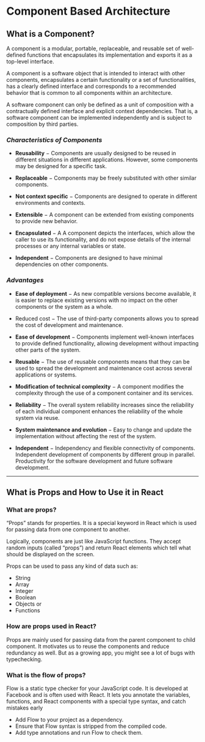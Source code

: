# Component Based Architecture

## What is a Component?

A component is a modular, portable, replaceable, and reusable set of well-defined functions that encapsulates its implementation and exports it as a top-level interface.

 A component is a software object that is intended to interact with other components, encapsulates a certain functionality or a set of functionalities, has a clearly defined interface and corresponds to a recommended behavior that is common to all components within an architecture.

 A software component can only be defined as a unit of composition with a contractually defined interface and explicit context dependencies. That is, a software component can be implemented independently and is subject to composition by third parties.

### *Characteristics of Components*

- **Reusability** − Components are usually designed to be reused in different situations in different applications. However, some components may be designed for a specific task.

- **Replaceable** − Components may be freely substituted with other similar components.

- **Not context specific** − Components are designed to operate in different environments and contexts.

- **Extensible** − A component can be extended from existing components to provide new behavior.

- **Encapsulated** − A A component depicts the interfaces, which allow the caller to use its functionality, and do not expose details of the internal processes or any internal variables or state.

- **Independent** − Components are designed to have minimal dependencies on other components.

### *Advantages*

- **Ease of deployment** − As new compatible versions become available, it is easier to replace existing versions with no impact on the other components or the system as a whole.

- Reduced cost − The use of third-party components allows you to spread the cost of development and maintenance.

- **Ease of development** − Components implement well-known interfaces to provide defined functionality, allowing development without impacting other parts of the system.

- **Reusable** − The use of reusable components means that they can be used to spread the development and maintenance cost across several applications or systems.

- **Modification of technical complexity** − A component modifies the complexity through the use of a component container and its services.

- **Reliability** − The overall system reliability increases since the reliability of each individual component enhances the reliability of the whole system via reuse.

- **System maintenance and evolution** − Easy to change and update the implementation without affecting the rest of the system.

- **Independent** − Independency and flexible connectivity of components. Independent development of components by different group in parallel. Productivity for the software development and future software development.

---

## What is Props and How to Use it in React

### What are props?

“Props” stands for properties. It is a special keyword in React which is used for passing data from one component to another.

Logically, components are just like JavaScript functions. They accept random inputs (called “props”) and return React elements which tell what should be displayed on the screen.

Props can be used to pass any kind of data such as:  

- String
- Array
- Integer
- Boolean
- Objects or
- Functions

### How are props used in React?

Props are mainly used for passing data from the parent component to child component. It motivates us to reuse the components and reduce redundancy as well. But as a growing app, you might see a lot of bugs with typechecking.  

### What is the flow of props?

Flow is a static type checker for your JavaScript code. It is developed at Facebook and is often used with React. It lets you annotate the variables, functions, and React components with a special type syntax, and catch mistakes early

- Add Flow to your project as a dependency.
- Ensure that Flow syntax is stripped from the compiled code.
- Add type annotations and run Flow to check them.
